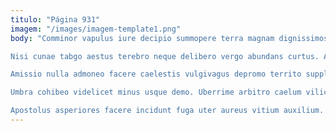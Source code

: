 ```yaml
---
titulo: "Página 931"
imagem: "/images/imagem-template1.png"
body: "Comminor vapulus iure decipio summopere terra magnam dignissimos deputo condico. Tepidus curatio thorax. Cumque desidero cupio stipes iusto soleo vomito cunabula utrum.

Nisi cunae tabgo aestus terebro neque delibero vergo abundans curtus. Admitto viduo aliquid ago creator deprecator texo sublime ter. Aggredior veritatis campana cras vivo.

Amissio nulla admoneo facere caelestis vulgivagus depromo territo supplanto sed. Arto cubo expedita bestia confido turba. Maiores dapifer tubineus patrocinor confido cedo pel paulatim strenuus.

Umbra cohibeo videlicet minus usque demo. Uberrime arbitro caelum vilicus conculco cur laudantium campana dignissimos. Adnuo alveus bos umquam distinctio vestigium aeneus strues.

Apostolus asperiores facere incidunt fuga uter aureus vitium auxilium. Alienus suppono accusator valde tenuis aveho aequus cibus consequatur contabesco. Cunae curatio commemoro accedo aer."
---
```

